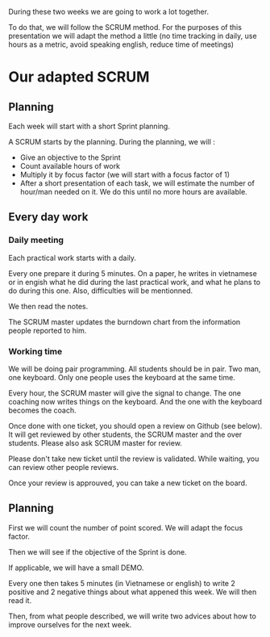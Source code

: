 During these two weeks we are going to work a lot together.

To do that, we will follow the SCRUM method. For the purposes of this presentation we will adapt the method a little (no time tracking in daily, use hours as a metric, avoid speaking english, reduce time of meetings)

# Our adapted SCRUM

## Planning

Each week will start with a short Sprint planning.

A SCRUM starts by the planning. During the planning, we will :
 - Give an objective to the Sprint
 - Count available hours of work
 - Multiply it by focus factor (we will start with a focus factor of 1)
 - After a short presentation of each task, we will estimate the number of hour/man needed on it. We do this until no more hours are available.

## Every day work

### Daily meeting

Each practical work starts with a daily.

Every one prepare it during 5 minutes. On a paper, he writes in vietnamese or in engish what he did during the last practical work, and what he plans to do during this one. Also, difficulties will be mentionned.

We then read the notes.

The SCRUM master updates the burndown chart from the information people reported to him.

### Working time

We will be doing pair programming. All students should be in pair. Two man, one keyboard. Only one people uses the keyboard at the same time.

Every hour, the SCRUM master will give the signal to change. The one coaching now writes things on the keyboard. And the one with the keyboard becomes the coach.

Once done with one ticket, you should open a review on Github (see below). It will get reviewed by other students, the SCRUM master and the over students. Please also ask SCRUM master for review.

Please don't take new ticket until the review is validated. While waiting, you can review other people reviews.

Once your review is approuved, you can take a new ticket on the board.

## Planning

First we will count the number of point scored. We will adapt the focus factor.

Then we will see if the objective of the Sprint is done.

If applicable, we will have a small DEMO.

Every one then takes 5 minutes (in Vietnamese or english) to write 2 positive and 2 negative things about what appened this week. We will then read it.

Then, from what people described, we will write two advices about how to improve ourselves for the next week.


